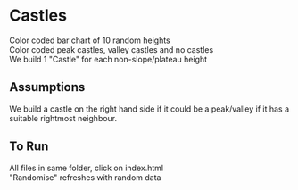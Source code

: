 # Castles
Color coded bar chart of 10 random heights<br>
Color coded peak castles, valley castles and no castles<br>
We build 1 "Castle" for each non-slope/plateau height<br>
## Assumptions
We build a castle on the right hand side if it could be a peak/valley if it has a suitable rightmost neighbour.
## To Run
All files in same folder, click on index.html<br>
"Randomise" refreshes with random data
